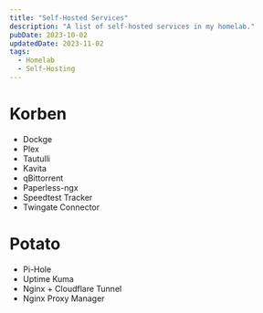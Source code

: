 ```yaml
---
title: "Self-Hosted Services"
description: "A list of self-hosted services in my homelab."
pubDate: 2023-10-02
updatedDate: 2023-11-02
tags:
  - Homelab
  - Self-Hosting
---
```


# Korben

- Dockge
- Plex
- Tautulli
- Kavita
- qBittorrent
- Paperless-ngx
- Speedtest Tracker
- Twingate Connector

# Potato

- Pi-Hole
- Uptime Kuma
- Nginx + Cloudflare Tunnel
- Nginx Proxy Manager
